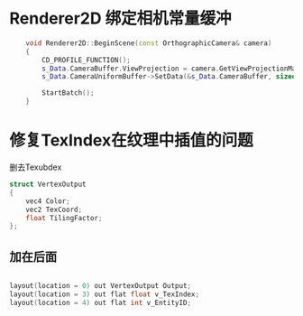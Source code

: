 # Renderer2D 绑定相机常量缓冲
```c++
	void Renderer2D::BeginScene(const OrthographicCamera& camera)
	{
		CD_PROFILE_FUNCTION();
		s_Data.CameraBuffer.ViewProjection = camera.GetViewProjectionMatrix();
		s_Data.CameraUniformBuffer->SetData(&s_Data.CameraBuffer, sizeof(Renderer2DData::CameraData));

		StartBatch();
	}
```


# 修复TexIndex在纹理中插值的问题
删去Texubdex
```c++
struct VertexOutput
{
	vec4 Color;
	vec2 TexCoord;
	float TilingFactor;
};
```
## 加在后面
```c++

layout(location = 0) out VertexOutput Output;
layout(location = 3) out flat float v_TexIndex;
layout(location = 4) out flat int v_EntityID;
```